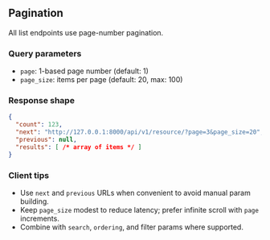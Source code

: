## Pagination

All list endpoints use page-number pagination.

### Query parameters
- `page`: 1-based page number (default: 1)
- `page_size`: items per page (default: 20, max: 100)

### Response shape
```json
{
  "count": 123,
  "next": "http://127.0.0.1:8000/api/v1/resource/?page=3&page_size=20",
  "previous": null,
  "results": [ /* array of items */ ]
}
```

### Client tips
- Use `next` and `previous` URLs when convenient to avoid manual param building.
- Keep `page_size` modest to reduce latency; prefer infinite scroll with `page` increments.
- Combine with `search`, `ordering`, and filter params where supported.
